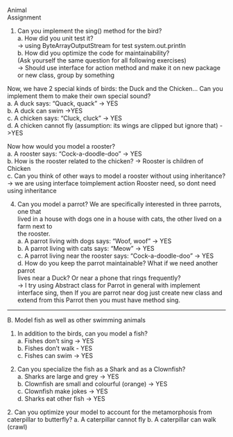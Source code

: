 <p class="has-line-data" data-line-start="0" data-line-end="2">Animal<br>
Assignment</p>
<ol>
<li class="has-line-data" data-line-start="2" data-line-end="9">Can you implement the sing() method for the bird?<br>
a. How did you unit test it?<br>
-&gt; using ByteArrayOutputStream for test system.out.println<br>
b. How did you optimize the code for maintainability?<br>
(Ask yourself the same question for all following exercises)<br>
-&gt; Should use interface for action method and make it on new package or new class, group by something</li>
</ol>
<p class="has-line-data" data-line-start="9" data-line-end="14">Now, we have 2 special kinds of birds: the Duck and the Chicken… Can you implement them to make their own special sound?<br>
a. A duck says: “Quack, quack” -&gt; YES<br>
b. A duck can swim -&gt;YES<br>
c. A chicken says: “Cluck, cluck” -&gt; YES<br>
d. A chicken cannot fly (assumption: its wings are clipped but ignore that) -&gt;YES</p>
<p class="has-line-data" data-line-start="15" data-line-end="19">Now how would you model a rooster?<br>
a. A rooster says: “Cock-a-doodle-doo” -&gt; YES<br>
b. How is the rooster related to the chicken? -&gt; Rooster is children of Chicken<br>
c. Can you think of other ways to model a rooster without using inheritance? -&gt; we are using interface toimplement action Rooster need, so dont need using inheritance</p>
<ol start="4">
<li class="has-line-data" data-line-start="20" data-line-end="29">Can you model a parrot? We are specifically interested in three parrots, one that<br>
lived in a house with dogs one in a house with cats, the other lived on a farm next to<br>
the rooster.<br>
a. A parrot living with dogs says: “Woof, woof” -&gt; YES<br>
b. A parrot living with cats says: “Meow” -&gt; YES<br>
c. A parrot living near the rooster says: “Cock-a-doodle-doo” -&gt; YES<br>
d. How do you keep the parrot maintainable? What if we need another parrot<br>
lives near a Duck? Or near a phone that rings frequently?<br>
-&gt; I try using Abstract class for Parrot in general with implement interface sing, then If you are parrot near dog just create new class and extend from this Parrot then you must have method sing.</li>
</ol>
<hr>
<p class="has-line-data" data-line-start="2" data-line-end="3">B. Model fish as well as other swimming animals</p>
<ol>
<li class="has-line-data" data-line-start="3" data-line-end="7">In addition to the birds, can you model a fish?<br>
a. Fishes don’t sing -&gt; YES<br>
b. Fishes don’t walk - YES<br>
c. Fishes can swim -&gt; YES</li>
</ol>

<ol start="2">
<li class="has-line-data" data-line-start="8" data-line-end="13">
<p class="has-line-data" data-line-start="8" data-line-end="13">Can you specialize the fish as a Shark and as a Clownfish?<br>
a. Sharks are large and grey -&gt; YES<br>
b. Clownfish are small and colourful (orange) -&gt; YES<br>
c. Clownfish make jokes -&gt; YES<br>
d. Sharks eat other fish -&gt; YES</p>
</li>
</ol>
2. Can you optimize your model to account for the metamorphosis from caterpillar to
butterfly?
a. A caterpillar cannot fly
b. A caterpillar can walk (crawl)